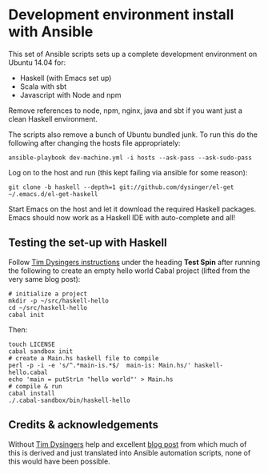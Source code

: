 # Development environment install with Ansible
This set of Ansible scripts sets up a complete development environment on Ubuntu 14.04 for:

- Haskell (with Emacs set up)
- Scala with sbt
- Javascript with Node and npm

Remove references to node, npm, nginx, java and sbt if you want just a clean Haskell environment.

The scripts also remove a bunch of Ubuntu bundled junk.
To run this do the following after changing the hosts file appropriately:

	ansible-playbook dev-machine.yml -i hosts --ask-pass --ask-sudo-pass

Log on to the host and run (this kept failing via ansible for some reason):

	git clone -b haskell --depth=1 git://github.com/dysinger/el-get ~/.emacs.d/el-get-haskell

Start Emacs on the host and let it download the required Haskell packages. Emacs should now work as a Haskell IDE with auto-complete and all!

## Testing the set-up with Haskell
Follow [Tim Dysingers instructions](http://tim.dysinger.net/posts/2014-02-18-haskell-with-emacs.html) under the heading **Test Spin** after running the following to create an empty hello world Cabal project (lifted from the very same blog post):

	# initialize a project
	mkdir -p ~/src/haskell-hello
	cd ~/src/haskell-hello
	cabal init

Then:

	touch LICENSE
	cabal sandbox init
	# create a Main.hs haskell file to compile
	perl -p -i -e 's/^.*main-is.*$/  main-is: Main.hs/' haskell-hello.cabal
	echo 'main = putStrLn "hello world"' > Main.hs
	# compile & run
	cabal install
	./.cabal-sandbox/bin/haskell-hello

## Credits & acknowledgements
Without [Tim Dysingers](https://twitter.com/dysinger) help and excellent [blog post](http://tim.dysinger.net/posts/2014-02-18-haskell-with-emacs.html) from which much of this is derived and just translated into Ansible automation scripts, none of this would have been possible.
